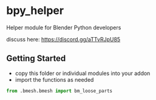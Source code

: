 # bpy_helper
Helper module for Blender Python developers

discuss here: https://discord.gg/aTTvRJpU85

## Getting Started
- copy this folder or individual modules into your addon
- import the functions as needed
```python
from .bmesh.bmesh import bm_loose_parts
``` 
